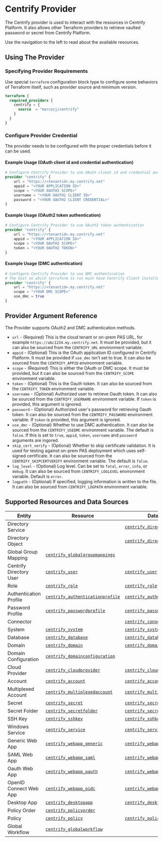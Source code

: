 # Centrify Provider

The Centrify provider is used to interact with the resources in Centrify Platform. It also allows other Terraform providers to retrieve vaulted password or secret from Centrify Platform.

Use the navigation to the left to read about the available resources.

## Using The Provider

### Specifying Provider Requirements

Use special `terraform` configuration block type to configure some behaviors of Terraform itself, such as provider source and minimum version.

```terraform
terraform {
  required_providers {
    centrify = {
      source  = "marcozj/centrify"
    }
  }
}
```

### Configure Provider Credential

The provider needs to be configured with the proper credentials before it can be used.

#### Example Usage (OAuth client id and credential authentication)

```terraform
# Configure Centrify Provider to use OAuth client id and credential authentication
provider "centrify" {
    url = "https://<tenantid>.my.centrify.net"
    appid = "<YOUR APPLICATION ID>"
    scope = "<YOUR OAUTH2 SCOPE>"
    username = "<YOUR OAUTH2 CLIENT ID>"
    password = "<YOUR OAUTH2 CLIENT CREDENTIAL>"
}
```

#### Example Usage (OAuth2 token authentication)

```terraform
# Configure Centrify Provider to use OAuth2 token authentication
provider "centrify" {
    url = "https://<tenantid>.my.centrify.net"
    appid = "<YOUR APPLICATION ID>"
    scope = "<YOUR OAUTH2 SCOPE>"
    token = "<YOUR OAUTH2 TOKEN>"
}
```

#### Example Usage (DMC authentication)

```terraform
# Configure Centrify Provider to use DMC authentication
# The host on which terraform is run must have Centrify Client installed and enrolled into Centrify Platform
provider "centrify" {
    url = "https://<tenantid>.my.centrify.net"
    scope = "<YOUR DMC SCOPE>"
    use_dmc = true
}
```

## Provider Argument Reference

The Provider supports OAuth2 and DMC authentication methods.

- `url` - (Required) This is the cloud tenant or on-prem PAS URL, for example `https://abc1234.my.centrify.net`. It must be provided, but it can also be sourced from the `CENTRIFY_URL` environment variable.
- `appid` - (Optional) This is the OAuth application ID configured in Centrify Platform. It must be provided if `use_dmc` isn't set to true. It can also be sourced from the `CENTRIFY_APPID` environment variable.
- `scope` - (Required) This is either the OAuth or DMC scope. It must be provided, but it can also be sourced from the `CENTRIFY_SCOPE` environment variable.
- `token` - (Optional) This is the Oauth token. It can also be sourced from the `CENTRIFY_TOKEN` environment variable.
- `username` - (Optional) Authorized user to retrieve Oauth token. It can also be sourced from the `CENTRIFY_USERNAME` environment variable. If `token` is provided, this argument is ignored.
- `password` - (Optional) Authorized user's password for retrieving Oauth token. It can also be sourced from the `CENTRIFY_PASSWORD` environment variable. If `token` is provided, this argument is ignored.
- `use_dmc` - (Optional) Whether to use DMC authentication. It can also be sourced from the `CENTRIFY_USEDMC` environment variable. The default is `false`. If this is set to `true`, `appid`, `token`, `username` and `password` arguments are ingored.
- `skip_cert_verify` - (Optional) Whether to skip certificate validation. It is used for testing against on-prem PAS deployment which uses self-signed certificate. It can also be sourced from the `CENTRIFY_SKIPCERTVERIFY` environment variable. The default is `false`.
- `log_level` - (Optional) Log level. Can be set to `fatal`, `error`, `info`, or `debug`. It can also be sourced from `CENTRIFY_LOGLEVEL` environment variable. Default is `error`.
- `logpath` - (Optional) If specified, logging information is written to the file. It can also be sourced from `CENTRIFY_LOGPATH` environment variable.

## Supported Resources and Data Sources

|  Entity  |  Resource  |  Data Source  |
| ---- | ---- | --- |
| Directory Service | | [`centrify_directoryservice`](./data-sources/directoryservice.md) |
| Directory Object | | [`centrify_directoryobject`](./data-sources/directoryobject.md) |
| Global Group Mapping | [`centrify_globalgroupmappings`](./resources/globalgroupmappings.md) | |
| Centrify Directory User | [`centrify_user`](./resources/user.md) | [`centrify_user`](./data-sources/user.md) |
| Role | [`centrify_role`](./resources/role.md) | [`centrify_role`](./data-sources/role.md) |
| Authentication Profile | [`centrify_authenticationprofile`](./resources/authenticationprofile.md) | [`centrify_authenticationprofile`](./data-sources/authenticationprofile.md) |
| Password Profile | [`centrify_passwordprofile`](./resources/passwordprofile.md) | [`centrify_passwordprofile`](./data-sources/passwordprofile.md) |
| Connector | | [`centrify_connector`](./data-sources/connector.md) |
| System | [`centrify_system`](./resources/vaultsystem.md) | [`centrify_system`](./data-sources/vaultsystem.md) |
| Database | [`centrify_database`](./resources/vaultdatabase.md) | [`centrify_database`](./data-sources/vaultdatabase.md) |
| Domain | [`centrify_domain`](./resources/vaultdomain.md) | [`centrify_domain`](./data-sources/vaultdomain.md) |
| Domain Configuration | [`centrify_domainconfiguration`](./resources/vaultdomainconfiguration.md) | |
| Cloud Provider | [`centrify_cloudprovider`](./resources/cloudprovider.md) | [`centrify_cloudprovider`](./data-sources/cloudprovider.md) |
| Account | [`centrify_account`](./resources/vaultaccount.md) | [`centrify_account`](./data-sources/vaultaccount.md) |
| Multiplexed Account | [`centrify_multiplexedaccount`](./resources/multiplexedaccount.md) | [`centrify_multiplexedaccount`](./data-sources/multiplexedaccount.md) |
| Secret | [`centrify_secret`](./resources/vaultsecret.md) | [`centrify_secret`](./data-sources/vaultsecret.md) |
| Secret Folder | [`centrify_secretfolder`](./resources/vaultsecretfolder.md) | [`centrify_secretfolder`](./data-sources/vaultsecretfolder.md) |
| SSH Key | [`centrify_sshkey`](./resources/sshkey.md) | [`centrify_sshkey`](./data-sources/sshkey.md) |
| Windows Service | [`centrify_service`](./resources/service.md) | [`centrify_service`](./data-sources/service.md) |
| Generic Web App | [`centrify_webapp_generic`](./resources/webapp_generic.md) | [`centrify_webapp_generic`](./data-sources/webapp_generic.md) |
| SAML Web App | [`centrify_webapp_saml`](./resources/webapp_saml.md) | [`centrify_webapp_saml`](./data-sources/webapp_saml.md) |
| Oauth Web App | [`centrify_webapp_oauth`](./resources/webapp_oauth.md) | [`centrify_webapp_oauth`](./data-sources/webapp_oauth.md) |
| OpenID Connect Web App | [`centrify_webapp_oidc`](./resources/webapp_oidc.md) | [`centrify_webapp_oidc`](./data-sources/webapp_oidc.md) |
| Desktop App | [`centrify_desktopapp`](./resources/desktopapp.md) | [`centrify_desktopapp`](./data-sources/desktopapp.md) |
| Policy Order | [`centrify_policyorder`](./resources/policy.md) | |
| Policy | [`centrify_policy`](./resources/policy.md) | [`centrify_policy`](./data-sources/policy.md) |
| Global Workflow | [`centrify_globalworkflow`](./resources/globalworkflow.md) | |
